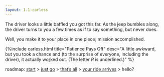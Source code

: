 ```yaml
---
layout: 1.1-carless
---
```

The driver looks a little baffled you got this far. As the jeep bumbles along, the driver turns to you a few times as if to say something, but never does.

Well, you make it to your place in one piece; mission accomplished.

{%include carless.html
	title="Patience Pays Off"
	desc="A little awkward, but you took a chance and (to the surprise of everyone, including the driver), it actually wo<u>r</u>ked out.<span class='x'> (The letter <i>R</i> is underlined.)</span>"
%}

<nav class="wrap" id="end">
	<p>roadmap: <a href="{%include url.html%}/carless/go">start</a> > <a href="{%include url.html%}/carless/1b">just go</a> > <a href="{%include url.html%}/carless/1b1">that’s all</a> > <a href="{%include url.html%}/carless/1b1a-go">your ride arrives</a> > hello?</p>
</nav>